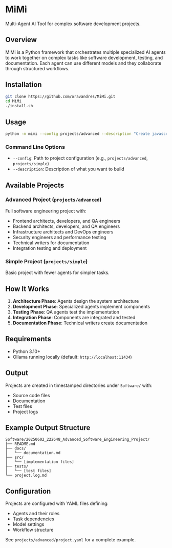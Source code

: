# MiMi

Multi-Agent AI Tool for complex software development projects.

## Overview

MiMi is a Python framework that orchestrates multiple specialized AI agents to work together on complex tasks like software development, testing, and documentation. Each agent can use different models and they collaborate through structured workflows.

## Installation

```bash
git clone https://github.com/oravandres/MiMi.git
cd MiMi
./install.sh
```

## Usage

```bash
python -m mimi --config projects/advanced --description "Create javascript and html app of flappy bird, that I could run in easily, code must work easily with only index.html. Tests should be separately."
```

### Command Line Options

- `--config`: Path to project configuration (e.g., `projects/advanced`, `projects/simple`)
- `--description`: Description of what you want to build

## Available Projects

### Advanced Project (`projects/advanced`)
Full software engineering project with:
- Frontend architects, developers, and QA engineers
- Backend architects, developers, and QA engineers  
- Infrastructure architects and DevOps engineers
- Security engineers and performance testing
- Technical writers for documentation
- Integration testing and deployment

### Simple Project (`projects/simple`)
Basic project with fewer agents for simpler tasks.

## How It Works

1. **Architecture Phase**: Agents design the system architecture
2. **Development Phase**: Specialized agents implement components
3. **Testing Phase**: QA agents test the implementation
4. **Integration Phase**: Components are integrated and tested
5. **Documentation Phase**: Technical writers create documentation

## Requirements

- Python 3.10+
- Ollama running locally (default: `http://localhost:11434`)

## Output

Projects are created in timestamped directories under `Software/` with:
- Source code files
- Documentation  
- Test files
- Project logs

## Example Output Structure

```
Software/20250602_222648_Advanced_Software_Engineering_Project/
├── README.md
├── docs/
│   └── documentation.md
├── src/
│   └── [implementation files]
├── tests/
│   └── [test files]
└── project.log.md
```

## Configuration

Projects are configured with YAML files defining:
- Agents and their roles
- Task dependencies
- Model settings
- Workflow structure

See `projects/advanced/project.yaml` for a complete example. 